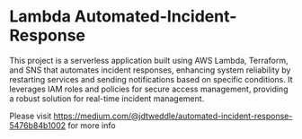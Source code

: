 # Lambda Automated-Incident-Response

This project is a serverless application built using AWS Lambda, Terraform, and SNS that automates incident responses, enhancing system reliability by restarting services and sending notifications based on specific conditions. It leverages IAM roles and policies for secure access management, providing a robust solution for real-time incident management.

Please visit https://medium.com/@jdtweddle/automated-incident-response-5476b84b1002 for more info
